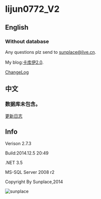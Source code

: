 lijun0772_V2
=================
## English

### Without database

Any questions plz send to [sunplace@live.cn](mailto:sunplace@live.cn).

My blog:[卡库伊2.0](http://www.jsunplace.com).

[ChangeLog](ChageLog.md)

## 中文

### 数据库未包含。

[更新日志](ChageLog.md)

## Info

Verison 2.7.3

Build:2014.12.5 20:49

.NET 3.5

MS-SQL Server 2008 r2

Copyright By Sunplace,2014

![sunplace](http://www.jsunplace.com/copyright_by_sunplace.png)
